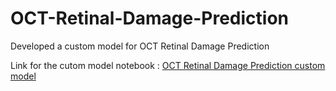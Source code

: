 # OCT-Retinal-Damage-Prediction
Developed a custom model for OCT Retinal Damage Prediction

Link for the cutom model notebook : [OCT Retinal Damage Prediction custom model](https://www.kaggle.com/jagrithisingh/oct-retinal-damage-prediction-custom-model/edit?rvi=1)
